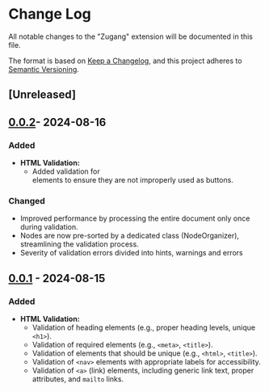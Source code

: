 # Change Log

All notable changes to the "Zugang" extension will be documented in this file.

The format is based on [Keep a Changelog](https://keepachangelog.com/en/1.1.0/),
and this project adheres to [Semantic Versioning](https://semver.org/spec/v2.0.0.html).

## [Unreleased]

## [0.0.2]- 2024-08-16

### Added

- **HTML Validation:**
  - Added validation for <div> elements to ensure they are not improperly used as buttons.

### Changed

- Improved performance by processing the entire document only once during validation.
- Nodes are now pre-sorted by a dedicated class (NodeOrganizer), streamlining the validation process.
- Severity of validation errors divided into hints, warnings and errors

## [0.0.1] - 2024-08-15

### Added

- **HTML Validation:**
  - Validation of heading elements (e.g., proper heading levels, unique `<h1>`).
  - Validation of required elements (e.g., `<meta>`, `<title>`).
  - Validation of elements that should be unique (e.g., `<html>`, `<title>`).
  - Validation of `<nav>` elements with appropriate labels for accessibility.
  - Validation of `<a>` (link) elements, including generic link text, proper attributes, and `mailto` links.

[0.0.1]: https://github.com/bpetermann/vscode-zugang/releases/tag/v0.0.1
[0.0.2]: https://github.com/bpetermann/vscode-zugang/releases/tag/v0.0.1
